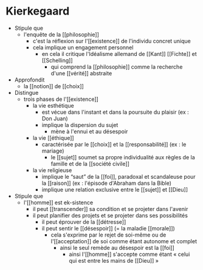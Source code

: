 # Kierkegaard

- Stipule que
  - l'enquête de la [[philosophie]] 
    - c'est la réflexion sur l'[[existence]] de l'individu concret unique
    - cela implique un engagement personnel
      - en cela il critique l'Idéalisme allemand de [[Kant]] [[Fichte]] et [[Schelling]]
        - qui comprend la [[philosophie]] comme la recherche d'une [[vérité]] abstraite
- Approfondit
  - la [[notion]] de [[choix]]
- Distingue
  - trois phases de l'[[existence]]
    - la vie esthétique
      - est vécue dans l'instant et dans la poursuite du plaisir (ex : Don Juan)
      - implique la dispersion du sujet
        - mène à l'ennui et au désespoir
    - la vie [[éthique]]
      - caractérisée par le [[choix]] et la [[responsabilité]] (ex : le mariage)
        - le [[sujet]] soumet sa propre individualité aux règles de la famille et de la [[société civile]]
    - la vie religieuse
      - implique le “saut” de la [[foi]], paradoxal et scandaleuse pour la [[raison]]  (ex : l'épisode d'Abraham dans la Bible)
      - implique une relation exclusive entre le [[sujet]] et [[Dieu]]
- Stipule que
  - l'[[homme]] est ek-sistence
    - il peut [[transcender]] sa condition et se projeter dans l'avenir
    - il peut planifier des projets et se projeter dans ses possibilités
      - il peut éprouver de la [[détresse]]
      - il peut sentir le [[désespoir]] (= la maladie [[morale]])
        - cela s'exprime par le rejet de soi-même ou de l'[[acceptation]] de soi comme étant autonome et complet
          - ainsi le seul remède au désespoir est la [[foi]]
            - ainsi l'[[homme]] s'accepte comme étant « celui qui est entre les mains de [[Dieu]] »